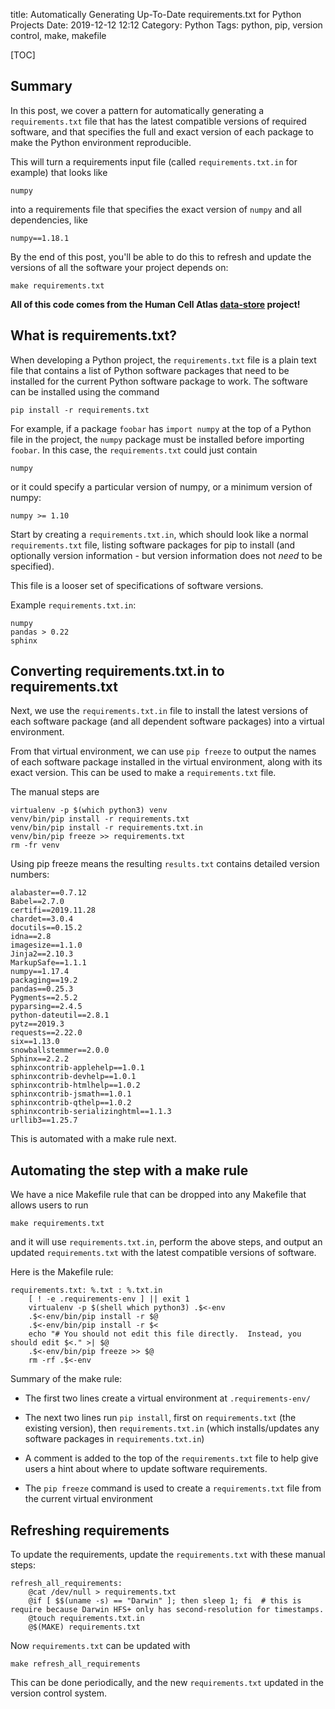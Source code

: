 title: Automatically Generating Up-To-Date requirements.txt for Python Projects
Date: 2019-12-12 12:12
Category: Python
Tags: python, pip, version control, make, makefile

[TOC]

## Summary

In this post, we cover a pattern for automatically generating a `requirements.txt` file that has the latest
compatible versions of required software, and that specifies the full and exact version of each package to
make the Python environment reproducible.

This will turn a requirements input file (called `requirements.txt.in` for example) that looks like

```text
numpy
```

into a requirements file that specifies the exact version of `numpy` and all dependencies, like

```text
numpy==1.18.1
```

By the end of this post, you'll be able to do this to refresh and update the versions of all the software your
project depends on:

```text
make requirements.txt
```

**All of this code comes from the Human Cell Atlas [data-store](https://github.com/HumanCellAtlas/data-store)
project!**

## What is requirements.txt?

When developing a Python project, the `requirements.txt` file is a plain text file that contains a list of
Python software packages that need to be installed for the current Python software package to work. The software
can be installed using the command

```text
pip install -r requirements.txt
```

For example, if a package `foobar` has `import numpy` at the top of a Python file in the project, the `numpy` package
must be installed before importing `foobar`. In this case, the `requirements.txt` could just contain

```text
numpy
```

or it could specify a particular version of numpy, or a minimum version of numpy:

```text
numpy >= 1.10
```

Start by creating a `requirements.txt.in`, which should look like a normal `requirements.txt` file,
listing software packages for pip to install (and optionally version information - but version information
does not _need_ to be specified).

This file is a looser set of specifications of software versions.

Example `requirements.txt.in`:

```text
numpy
pandas > 0.22
sphinx
```

## Converting requirements.txt.in to requirements.txt

Next, we use the `requirements.txt.in` file to install the latest versions of each software package (and all
dependent software packages) into a virtual environment.

From that virtual environment, we can use `pip freeze` to output the names of each software package installed in
the virtual environment, along with its exact version. This can be used to make a `requirements.txt` file.

The manual steps are

```text
virtualenv -p $(which python3) venv
venv/bin/pip install -r requirements.txt
venv/bin/pip install -r requirements.txt.in
venv/bin/pip freeze >> requirements.txt
rm -fr venv
```

Using pip freeze means the resulting `results.txt` contains detailed version numbers:

```text
alabaster==0.7.12
Babel==2.7.0
certifi==2019.11.28
chardet==3.0.4
docutils==0.15.2
idna==2.8
imagesize==1.1.0
Jinja2==2.10.3
MarkupSafe==1.1.1
numpy==1.17.4
packaging==19.2
pandas==0.25.3
Pygments==2.5.2
pyparsing==2.4.5
python-dateutil==2.8.1
pytz==2019.3
requests==2.22.0
six==1.13.0
snowballstemmer==2.0.0
Sphinx==2.2.2
sphinxcontrib-applehelp==1.0.1
sphinxcontrib-devhelp==1.0.1
sphinxcontrib-htmlhelp==1.0.2
sphinxcontrib-jsmath==1.0.1
sphinxcontrib-qthelp==1.0.2
sphinxcontrib-serializinghtml==1.1.3
urllib3==1.25.7
```

This is automated with a make rule next.

## Automating the step with a make rule

We have a nice Makefile rule that can be dropped into
any Makefile that allows users to run

```text
make requirements.txt
```

and it will use `requirements.txt.in`, perform the above steps, and output an updated `requirements.txt` with the
latest compatible versions of software.

Here is the Makefile rule:

```make
requirements.txt: %.txt : %.txt.in
	[ ! -e .requirements-env ] || exit 1
	virtualenv -p $(shell which python3) .$<-env
	.$<-env/bin/pip install -r $@
	.$<-env/bin/pip install -r $<
	echo "# You should not edit this file directly.  Instead, you should edit $<." >| $@
	.$<-env/bin/pip freeze >> $@
	rm -rf .$<-env
```

Summary of the make rule:

* The first two lines create a virtual environment at `.requirements-env/`

* The next two lines run `pip install`, first on `requirements.txt` (the existing version), then
  `requirements.txt.in` (which installs/updates any software packages in `requirements.txt.in`)

* A comment is added to the top of the `requirements.txt` file to help give users a hint about
  where to update software requirements.

* The `pip freeze` command is used to create a `requirements.txt` file from the current virtual
  environment

## Refreshing requirements

To update the requirements, update the `requirements.txt` with these manual steps:

```make
refresh_all_requirements:
    @cat /dev/null > requirements.txt
	@if [ $$(uname -s) == "Darwin" ]; then sleep 1; fi  # this is require because Darwin HFS+ only has second-resolution for timestamps.
	@touch requirements.txt.in
	@$(MAKE) requirements.txt
```

Now `requirements.txt` can be updated with

```text
make refresh_all_requirements
```

This can be done periodically, and the new `requirements.txt` updated in the version control system.
